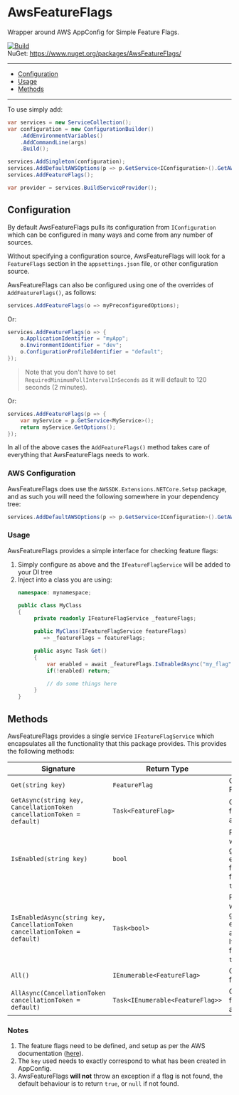 # AwsFeatureFlags

Wrapper around AWS AppConfig for Simple Feature Flags.

[![Build](https://github.com/daniel-buchanan/AwsFeatureFlags/actions/workflows/build.yml/badge.svg)](https://github.com/daniel-buchanan/AwsFeatureFlags/actions/workflows/build.yml)  
NuGet: https://www.nuget.org/packages/AwsFeatureFlags/

---
- [Configuration](#configuration)
- [Usage](#usage)
- [Methods](#methods)
---

To use simply add:
```csharp
var services = new ServiceCollection();
var configuration = new ConfigurationBuilder()
    .AddEnvironmentVariables()
    .AddCommandLine(args)
    .Build();

services.AddSingleton(configuration);
services.AddDefaultAWSOptions(p => p.GetService<IConfiguration>().GetAWSOptions());
services.AddFeatureFlags();

var provider = services.BuildServiceProvider();
```

## Configuration
By default AwsFeatureFlags pulls its configuration from `IConfiguration` which can be configured in many ways and come from any number of sources.

Without specifying a configuration source, AwsFeatureFlags will look for a `FeatureFlags` section in the `appsettings.json` file, or other configuration source.

AwsFeatureFlags can also be configured using one of the overrides of `AddFeatureFlags()`, as follows:
```csharp
services.AddFeatureFlags(o => myPreconfiguredOptions);
```

Or:
```csharp
services.AddFeatureFlags(o => {
    o.ApplicationIdentifier = "myApp";
    o.EnvironmentIdentifier = "dev";
    o.ConfigurationProfileIdentifier = "default";
});
```

> Note that you don't have to set `RequiredMinimumPollIntervalInSeconds` as it will default to 120 seconds (2 minutes).

Or:
```csharp
services.AddFeatureFlags(p => {
    var myService = p.GetService<MyService>();
    return myService.GetOptions();
});
```

In all of the above cases the `AddFeatureFlags()` method takes care of everything that AwsFeatureFlags needs to work.

### AWS Configuration
AwsFeatureFlags does use the `AWSSDK.Extensions.NETCore.Setup` package, and as such you will need the following somewhere in your dependency tree:
```csharp
services.AddDefaultAWSOptions(p => p.GetService<IConfiguration>().GetAWSOptions());
```

### Usage
AwsFeatureFlags provides a simple interface for checking feature flags:  
1. Simply configure as above and the `IFeatureFlagService` will be added to your DI tree
2. Inject into a class you are using:
   ```csharp
   namespace: mynamespace;
   
   public class MyClass
   {
        private readonly IFeatureFlagService _featureFlags;
   
        public MyClass(IFeatureFlagService featureFlags)
           => _featureFlags = featureFlags;
   
        public async Task Get()
        {
            var enabled = await _featureFlags.IsEnabledAsync("my_flag");
            if(!enabled) return;
   
            // do some things here
        }
   }
   ```
   
## Methods
AwsFeatureFlags provides a single service `IFeatureFlagService` which encapsulates all the functionality that this package provides.
This provides the following methods:  

| Signature                                                                   | Return Type                      | Description                                                                                                 |
|-----------------------------------------------------------------------------|----------------------------------|-------------------------------------------------------------------------------------------------------------|
| `Get(string key)`                                                           | `FeatureFlag`                    | Gets a single Feature Flag.                                                                                 |
| `GetAsync(string key, CancellationToken cancellationToken = default)`       | `Task<FeatureFlag>`              | Gets a single feature flag asynchronously.                                                                  |
| `IsEnabled(string key)`                                                     | `bool`                           | Returns whether or not a given flag is enabled. If the flag is not found, it returns `true`.                |
| `IsEnabledAsync(string key, CancellationToken cancellationToken = default)` | `Task<bool>`                     | Returns whether or not a given flag is enabled asynchronously. If the flag is not found, it returns `true`. |
| `All()`                                                                     | `IEnumerable<FeatureFlag>`       | Gets all known feature flags.                                                                               |
| `AllAsync(CancellationToken cancellationToken = default)`                   | `Task<IEnumerable<FeatureFlag>>` | Gets all know feature flags asynchronously.                                                                 |

### Notes
1. The feature flags need to be defined, and setup as per the AWS documentation ([here](https://docs.aws.amazon.com/appconfig/latest/userguide/what-is-appconfig.html)).
2. The `key` used needs to exactly correspond to what has been created in AppConfig.
3. AwsFeatureFlags **will not** throw an exception if a flag is not found, the default behaviour is to return `true`, or `null` if not found.